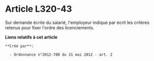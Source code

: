 # Article L320-43

Sur demande écrite du salarié, l'employeur indique par écrit les critères retenus pour fixer l'ordre des licenciements.

**Liens relatifs à cet article**

	**Créé par**:

	  - Ordonnance n°2012-788 du 31 mai 2012 - art. 2
